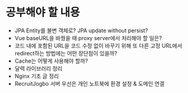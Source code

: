 # 공부해야 할 내용

- JPA Entity를 불변 객체로? JPA update without persist?
- Vue baseURL을 바꿨을 때 proxy server에서 처리해야 할 일은?
- 코드 내에 포함된 URL을 코드 수정 없이 바꾸기 위해 또 다른 고정 URL에서 redirect하는 방법에는 어떤 장단점이 있을까?
- Cache는 어떻게 사용해야 할까?
- 달력 라이브러리 정리
- Nginx 기초 글 정리
- RecruitJogbo 서버 우선은 개인 노트북에 환경 설정 & 도메인 연결